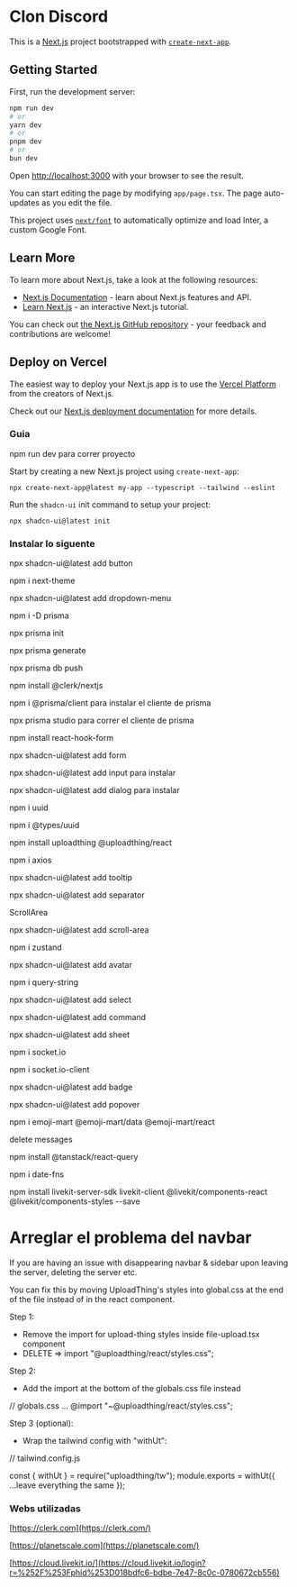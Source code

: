 # Clon Discord

This is a [Next.js](https://nextjs.org/) project bootstrapped with [`create-next-app`](https://github.com/vercel/next.js/tree/canary/packages/create-next-app).

## Getting Started

First, run the development server:

```bash
npm run dev
# or
yarn dev
# or
pnpm dev
# or
bun dev
```

Open [http://localhost:3000](http://localhost:3000) with your browser to see the result.

You can start editing the page by modifying `app/page.tsx`. The page auto-updates as you edit the file.

This project uses [`next/font`](https://nextjs.org/docs/basic-features/font-optimization) to automatically optimize and load Inter, a custom Google Font.

## Learn More

To learn more about Next.js, take a look at the following resources:

- [Next.js Documentation](https://nextjs.org/docs) - learn about Next.js features and API.
- [Learn Next.js](https://nextjs.org/learn) - an interactive Next.js tutorial.

You can check out [the Next.js GitHub repository](https://github.com/vercel/next.js/) - your feedback and contributions are welcome!

## Deploy on Vercel

The easiest way to deploy your Next.js app is to use the [Vercel Platform](https://vercel.com/new?utm_medium=default-template&filter=next.js&utm_source=create-next-app&utm_campaign=create-next-app-readme) from the creators of Next.js.

Check out our [Next.js deployment documentation](https://nextjs.org/docs/deployment) for more details.

### Guia

npm run dev para correr proyecto

Start by creating a new Next.js project using `create-next-app`:

`npx create-next-app@latest my-app --typescript --tailwind --eslint`

Run the `shadcn-ui` init command to setup your project:

`npx shadcn-ui@latest init`

### Instalar lo siguente

npx shadcn-ui@latest add button

npm i next-theme

npx shadcn-ui@latest add dropdown-menu

npm i -D prisma

npx prisma init

npx prisma generate

npx prisma db push

npm install @clerk/nextjs

npm i @prisma/client para instalar el cliente de prisma

npx prisma studio para correr el cliente de prisma

npm install react-hook-form

npx shadcn-ui@latest add form

npx shadcn-ui@latest add input para instalar

npx shadcn-ui@latest add dialog para instalar

npm i uuid

npm i @types/uuid

npm install uploadthing @uploadthing/react

npm i axios

npx shadcn-ui@latest add tooltip

npx shadcn-ui@latest add separator

ScrollArea

npx shadcn-ui@latest add scroll-area

npm i zustand

npx shadcn-ui@latest add avatar

npm i query-string

npx shadcn-ui@latest add select

npx shadcn-ui@latest add command

npx shadcn-ui@latest add sheet

npm i socket.io

npm i socket.io-client

npx shadcn-ui@latest add badge

npx shadcn-ui@latest add popover

npm i emoji-mart @emoji-mart/data @emoji-mart/react

delete messages

npm install @tanstack/react-query

npm i date-fns

npm install livekit-server-sdk livekit-client @livekit/components-react @livekit/components-styles --save

# Arreglar el problema del navbar

If you are having an issue with disappearing navbar & sidebar upon leaving the server, deleting the server etc.

You can fix this by moving UploadThing's styles into global.css at the end of the file instead of in the react component.

Step 1:

- Remove the import for upload-thing styles inside file-upload.tsx component
- DELETE => import "@uploadthing/react/styles.css";

Step 2:

- Add the import at the bottom of the globals.css file instead

// globals.css
...
@import "~@uploadthing/react/styles.css";

Step 3 (optional):

- Wrap the tailwind config with "withUt":

// tailwind.config.js

const { withUt } = require("uploadthing/tw");
module.exports = withUt({
...leave everything the same
});

### Webs utilizadas

[https://clerk.com](https://clerk.com/)

[https://planetscale.com](https://planetscale.com/)

[https://cloud.livekit.io/](https://cloud.livekit.io/login?r=%252F%253Fphid%253D018bdfc6-bdbe-7e47-8c0c-0780672cb556)